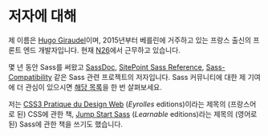 
# 저자에 대해

제 이름은 [Hugo Giraudel](http://hugogiraudel.com/)이며, 2015년부터 베를린에 거주하고 있는 프랑스 출신의 프론트 엔드 개발자입니다. 현재 [N26](https://n26.com/)에서 근무하고 있습니다.

몇 년 동안 Sass를 써왔고 [SassDoc](http://sassdoc.com/), [SitePoint Sass Reference](http://sitepoint.com/sass-reference/), [Sass-Compatibility](http://sass-compatibility.github.io/) 같은 Sass 관련 프로젝트의 저자입니다. Sass 커뮤니티에 대한 제 기여에 더 관심이 있으시면 [해당 목록](https://github.com/HugoGiraudel/awesome-sass)을 한 번 살펴보세요.

저는 [CSS3 Pratique du Design Web](http://css3-pratique.fr/) (*Eyrolles* editions)이라는 제목의 (프랑스어로 된) CSS에 관한 책, [Jump Start Sass](https://learnable.com/books/jump-start-sass) (*Learnable* editions)라는 제목의 (영어로 된) Sass에 관한 책을 쓰기도 했습니다.
